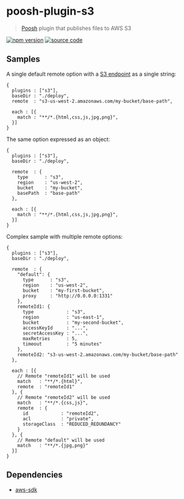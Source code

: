 # poosh-plugin-s3

> [Poosh](https://github.com/yvele/poosh) plugin that publishes files to AWS S3

[![npm version](https://img.shields.io/npm/v/poosh-plugin-s3.svg)](https://www.npmjs.com/package/poosh-plugin-s3)
[![source code](https://img.shields.io/badge/source%20code-master-blue.svg)](https://github.com/yvele/poosh/tree/master/packages/poosh-plugin-s3)

## Samples

A single default remote option with a [S3 endpoint][s3-endpoint] as a single string:

```json5
{
  plugins : ["s3"],
  baseDir : "./deploy",
  remote  : "s3-us-west-2.amazonaws.com/my-bucket/base-path",

  each : [{
    match : "**/*.{html,css,js,jpg,png}",
  }]
}
```

The same option expressed as an object:

```json5
{
  plugins : ["s3"],
  baseDir : "./deploy",

  remote  : {
    type      : "s3",
    region    : "us-west-2",
    bucket    : "my-bucket",
    basePath  : "base-path"
  },

  each : [{
    match : "**/*.{html,css,js,jpg,png}",
  }]
}
```

Complex sample with multiple remote options:

```json5
{
  plugins : ["s3"],
  baseDir : "./deploy",

  remote  : {
    "default": {
      type      : "s3",
      region    : "us-west-2",
      bucket    : "my-first-bucket",
      proxy     : "http://0.0.0.0:1331"
    },
    remoteId1: {
      type            : "s3",
      region          : "us-east-1",
      bucket          : "my-second-bucket",
      accessKeyId     : "...",
      secretAccessKey : "...",
      maxRetries      : 5,
      timeout         : "5 minutes"
    },
    remoteId2: "s3-us-west-2.amazonaws.com/my-bucket/base-path"
  },

  each : [{
    // Remote "remoteId1" will be used
    match   : "**/*.{html}",
    remote  : "remoteId1"
  }, {
    // Remote "remoteId2" will be used
    match   : "**/*.{css,js}",
    remote  : {
      id            : "remoteId2",
      acl           : "private",
      storageClass  : "REDUCED_REDUNDANCY"
    }
  }, {
    // Remote "default" will be used
    match   : "**/*.{jpg,png}"
  }]
}
```

## Dependencies

* [aws-sdk](https://github.com/aws/aws-sdk-js)

[s3-endpoint]: http://docs.aws.amazon.com/general/latest/gr/rande.html#s3_region
